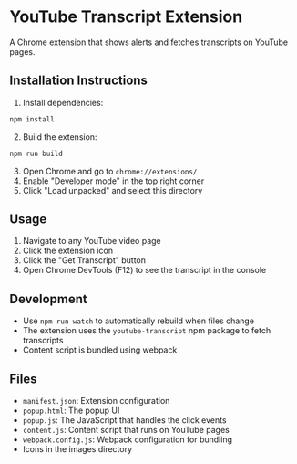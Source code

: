 # YouTube Transcript Extension

A Chrome extension that shows alerts and fetches transcripts on YouTube pages.

## Installation Instructions

1. Install dependencies:
```bash
npm install
```

2. Build the extension:
```bash
npm run build
```

3. Open Chrome and go to `chrome://extensions/`
4. Enable "Developer mode" in the top right corner
5. Click "Load unpacked" and select this directory

## Usage
1. Navigate to any YouTube video page
2. Click the extension icon
3. Click the "Get Transcript" button
4. Open Chrome DevTools (F12) to see the transcript in the console

## Development
- Use `npm run watch` to automatically rebuild when files change
- The extension uses the `youtube-transcript` npm package to fetch transcripts
- Content script is bundled using webpack

## Files
- `manifest.json`: Extension configuration
- `popup.html`: The popup UI
- `popup.js`: The JavaScript that handles the click events
- `content.js`: Content script that runs on YouTube pages
- `webpack.config.js`: Webpack configuration for bundling
- Icons in the images directory 
